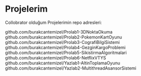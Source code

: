 # Projelerim

Collobrator olduğum Projelerimin repo adresleri:

github.com/burakcantemizel/Prolab1-3DNoktaOkuma
github.com/burakcantemizel/Prolab2-PokemonKartOyunu
github.com/burakcantemizel/Prolab3-CografiBilgiSistemi
github.com/burakcantemizel/Prolab4-GezginKargoProblemi
github.com/burakcantemizel/Prolab5-SikistirmaAlgoritmalari
github.com/burakcantemizel/Prolab6-NetflixVTYS
github.com/burakcantemizel/Yazlab1-AltinToplamaOyunu
github.com/burakcantemizel/Yazlab2-MultithreadAsansorSistemi
